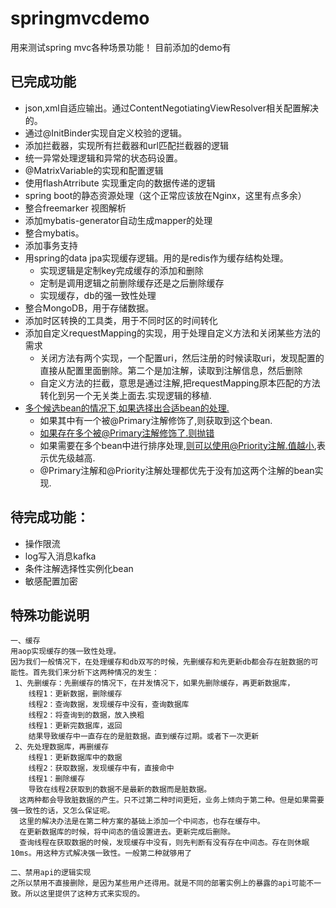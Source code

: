 # springmvcdemo
用来测试spring mvc各种场景功能！
目前添加的demo有
## 已完成功能
 - json,xml自适应输出。通过ContentNegotiatingViewResolver相关配置解决的。
 - 通过@InitBinder实现自定义校验的逻辑。
 - 添加拦截器，实现所有拦截器和url匹配拦截器的逻辑
 - 统一异常处理逻辑和异常的状态码设置。
 - @MatrixVariable的实现和配置逻辑
 - 使用flashAtrribute 实现重定向的数据传递的逻辑
 - spring boot的静态资源处理（这个正常应该放在Nginx，这里有点多余）
 - 整合freemarker 视图解析
 - 添加mybatis-generator自动生成mapper的处理
 - 整合mybatis。
 - 添加事务支持
 - 用spring的data jpa实现缓存逻辑。用的是redis作为缓存结构处理。
    - 实现逻辑是定制key完成缓存的添加和删除
    - 定制是调用逻辑之前删除缓存还是之后删除缓存
    - 实现缓存，db的强一致性处理
 - 整合MongoDB，用于存储数据。
 - 添加时区转换的工具类，用于不同时区的时间转化
 - 添加自定义requestMapping的实现，用于处理自定义方法和关闭某些方法的需求
    - 关闭方法有两个实现，一个配置uri，然后注册的时候读取uri，发现配置的直接从配置里面删除。第二个是加注解，读取到注解信息，然后删除
    - 自定义方法的拦截，意思是通过注解,把requestMapping原本匹配的方法转化到另一个无关类上面去.实现逻辑的移植.
 - [多个候选bean的情况下,如果选择出合适bean的处理.](content/inject.md)
    - 如果其中有一个被@Primary注解修饰了,则获取到这个bean.
    - 如果存在多个被@Primary注解修饰了.则抛错
    - 如果需要在多个bean中进行排序处理,则可以使用@Priority注解.值越小,表示优先级越高.
    - @Primary注解和@Priority注解处理都优先于没有加这两个注解的bean实现.
    
    
 ## 待完成功能：
 - 操作限流
 - log写入消息kafka
 - 条件注解选择性实例化bean
 - 敏感配置加密
 
 
 ## 特殊功能说明
    一、缓存
    用aop实现缓存的强一致性处理。
    因为我们一般情况下，在处理缓存和db双写的时候，先删缓存和先更新db都会存在脏数据的可能性。首先我们来分析下这两种情况的发生：
     1、先删缓存：先删缓存的情况下，在并发情况下，如果先删除缓存，再更新数据库，
        线程1：更新数据，删除缓存
        线程2：查询数据，发现缓存中没有，查询数据库
        线程2：将查询到的数据，放入换粗
        线程1：更新完数据库，返回
        结果导致缓存中一直存在的是脏数据。直到缓存过期。或者下一次更新
     2、先处理数据库，再删缓存
        线程1：更新数据库中的数据
        线程2：获取数据，发现缓存中有，直接命中
        线程1：删除缓存
        导致在线程2获取到的数据不是最新的数据而是脏数据。
      这两种都会导致脏数据的产生。只不过第二种时间更短，业务上倾向于第二种。但是如果需要强一致性的话，又怎么保证呢。
      这里的解决办法是在第二种方案的基础上添加一个中间态，也存在缓存中。
      在更新数据库的时候，将中间态的值设置进去。更新完成后删除。
      查询线程在获取数据的时候，发现缓存中没有，则先判断有没有存在中间态。存在则休眠10ms。用这种方式解决强一致性。一般第二种就够用了
    
    二、禁用api的逻辑实现
    之所以禁用不直接删除，是因为某些用户还得用。就是不同的部署实例上的暴露的api可能不一致。所以这里提供了这种方式来实现的。

    
